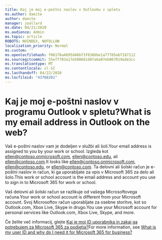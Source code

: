 ```yaml
---
title: Kaj je moj e-poštni naslov v Outlooku v spletu
ms.author: daeite
author: daeite
manager: joallard
ms.date: 04/21/2020
ms.audience: Admin
ms.topic: article
ROBOTS: NOINDEX, NOFOLLOW
localization_priority: Normal
ms.custom: ''
ms.openlocfilehash: f06176a4695d46bf3f8386be1a77705abf187112
ms.sourcegitcommit: 55eff703a17e500681d8fa6a87eb067019ade3cc
ms.translationtype: MT
ms.contentlocale: sl-SI
ms.lasthandoff: 04/22/2020
ms.locfileid: "43768201"
---
```

# <a name="what-is-my-email-address-in-outlook-on-the-web"></a><span data-ttu-id="2b70e-102">Kaj je moj e-poštni naslov v programu Outlook v spletu?</span><span class="sxs-lookup"><span data-stu-id="2b70e-102">What is my email address in Outlook on the web?</span></span>

<span data-ttu-id="2b70e-103">Vaš e-poštni naslov vam je dodeljen v službi ali šoli.</span><span class="sxs-lookup"><span data-stu-id="2b70e-103">Your email address is assigned to you by your work or school.</span></span> <span data-ttu-id="2b70e-104">Izgleda kot ellen@contoso.onmicrosoft.com, ellen@contoso.edu, ali ellen@contoso.com.</span><span class="sxs-lookup"><span data-stu-id="2b70e-104">It looks like ellen@contoso.onmicrosoft.com, ellen@contoso.edu, or ellen@contoso.com.</span></span> <span data-ttu-id="2b70e-105">Ta delovni ali šolski račun je e-poštni naslov in račun, ki ga uporabljate za vpis v Microsoft 365 za delo ali šolo.</span><span class="sxs-lookup"><span data-stu-id="2b70e-105">This work or school account is the email address and account you use to sign in to Microsoft 365 for work or school.</span></span>

<span data-ttu-id="2b70e-106">Vaš delovni ali šolski račun se razlikuje od vašega Microsoftovega računa.</span><span class="sxs-lookup"><span data-stu-id="2b70e-106">Your work or school account is different from your Microsoft account.</span></span> <span data-ttu-id="2b70e-107">Svoj Microsoftov račun uporabljate za osebne storitve, kot so Outlook.com, Xbox Live, Skype in drugo.</span><span class="sxs-lookup"><span data-stu-id="2b70e-107">You use your Microsoft account for personal services like Outlook.com, Xbox Live, Skype, and more.</span></span>

<span data-ttu-id="2b70e-108">Če želite več informacij, glejte [Kaj je moj ID uporabnika in zakaj ga potrebujem za Microsoft 365 za podjetja?](https://support.office.com/article/37da662b-5da6-4b56-a091-2731b2ecc8b4)</span><span class="sxs-lookup"><span data-stu-id="2b70e-108">For more information, see [What is my user ID and why do I need it for Microsoft 365 for business?](https://support.office.com/article/37da662b-5da6-4b56-a091-2731b2ecc8b4)</span></span>